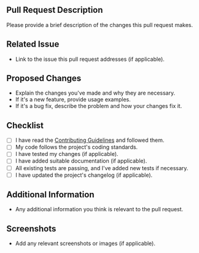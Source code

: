 ## Pull Request Description

Please provide a brief description of the changes this pull request makes.

## Related Issue

- Link to the issue this pull request addresses (if applicable).

## Proposed Changes

- Explain the changes you've made and why they are necessary.
- If it's a new feature, provide usage examples.
- If it's a bug fix, describe the problem and how your changes fix it.

## Checklist

- [ ] I have read the [Contributing Guidelines](CONTRIBUTING.md) and followed them.
- [ ] My code follows the project's coding standards.
- [ ] I have tested my changes (if applicable).
- [ ] I have added suitable documentation (if applicable).
- [ ] All existing tests are passing, and I've added new tests if necessary.
- [ ] I have updated the project's changelog (if applicable).

## Additional Information

- Any additional information you think is relevant to the pull request.

## Screenshots

- Add any relevant screenshots or images (if applicable).
